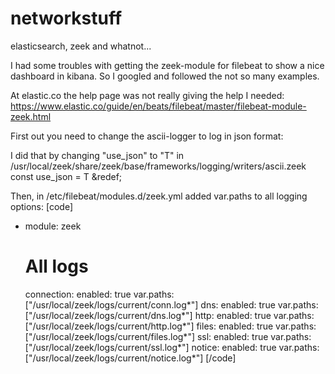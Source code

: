# networkstuff
elasticsearch, zeek and whatnot...

I had some troubles with getting the zeek-module for filebeat to show a nice dashboard in kibana. So I googled and followed the not so many examples.

At elastic.co the help page was not really giving the help I needed:
https://www.elastic.co/guide/en/beats/filebeat/master/filebeat-module-zeek.html

First out you need to change the ascii-logger to log in json format:

I did that by changing "use_json" to "T" in /usr/local/zeek/share/zeek/base/frameworks/logging/writers/ascii.zeek
const use_json = T &redef;

Then, in /etc/filebeat/modules.d/zeek.yml added var.paths to all logging options:
[code]
- module: zeek
  # All logs
  connection:
    enabled: true
    var.paths: ["/usr/local/zeek/logs/current/conn.log*"]
  dns: 
    enabled: true
    var.paths: ["/usr/local/zeek/logs/current/dns.log*"]
  http:
    enabled: true
    var.paths: ["/usr/local/zeek/logs/current/http.log*"]
  files:
    enabled: true
    var.paths: ["/usr/local/zeek/logs/current/files.log*"]
  ssl:
    enabled: true
    var.paths: ["/usr/local/zeek/logs/current/ssl.log*"]
  notice:
    enabled: true
    var.paths: ["/usr/local/zeek/logs/current/notice.log*"]
[/code]
